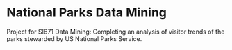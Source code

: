 # National Parks Data Mining
Project for SI671 Data Mining: Completing an analysis of visitor trends of the parks stewarded by US National Parks Service.
